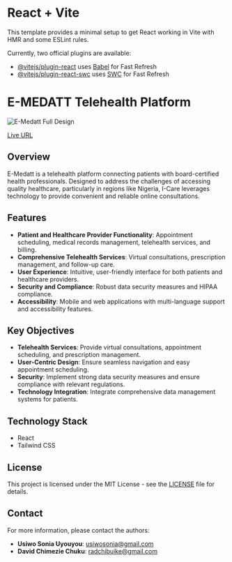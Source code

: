 # React + Vite

This template provides a minimal setup to get React working in Vite with HMR and some ESLint rules.

Currently, two official plugins are available:

- [@vitejs/plugin-react](https://github.com/vitejs/vite-plugin-react/blob/main/packages/plugin-react/README.md) uses [Babel](https://babeljs.io/) for Fast Refresh
- [@vitejs/plugin-react-swc](https://github.com/vitejs/vite-plugin-react-swc) uses [SWC](https://swc.rs/) for Fast Refresh

# E-MEDATT Telehealth Platform

![E-Medatt Full Design](./src/assets/Landing%20page.png)

[Live URL](link-to-your-live-site)

## Overview

E-Medatt is a telehealth platform connecting patients with board-certified health professionals. Designed to address the challenges of accessing quality healthcare, particularly in regions like Nigeria, I-Care leverages technology to provide convenient and reliable online consultations.

## Features

- **Patient and Healthcare Provider Functionality**: Appointment scheduling, medical records management, telehealth services, and billing.
- **Comprehensive Telehealth Services**: Virtual consultations, prescription management, and follow-up care.
- **User Experience**: Intuitive, user-friendly interface for both patients and healthcare providers.
- **Security and Compliance**: Robust data security measures and HIPAA compliance.
- **Accessibility**: Mobile and web applications with multi-language support and accessibility features.

## Key Objectives

- **Telehealth Services**: Provide virtual consultations, appointment scheduling, and prescription management.
- **User-Centric Design**: Ensure seamless navigation and easy appointment scheduling.
- **Security**: Implement strong data security measures and ensure compliance with relevant regulations.
- **Technology Integration**: Integrate comprehensive data management systems for patients.

## Technology Stack

- React
- Tailwind CSS

## License

This project is licensed under the MIT License - see the [LICENSE](LICENSE) file for details.

## Contact

For more information, please contact the authors:

- **Usiwo Sonia Uyouyou**: [usiwosonia@gmail.com](mailto:usiwosonia@gmail.com)
- **David Chimezie Chuku**: [radchibuike@gmail.com](mailto:radchibuike@gmail.com)
